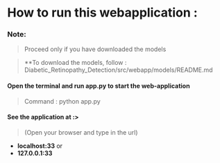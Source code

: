 # How to run this webapplication :
### Note: 
>Proceed only if you have downloaded the models

> **To download the models, follow : Diabetic_Retinopathy_Detection/src/webapp/models/README.md

#### Open the terminal and run app.py to start the web-application
>Command : python app.py
 
#### See the application at :>
>(Open your browser and type in the url)
- **localhost:33** 
or
- **127.0.0.1:33**